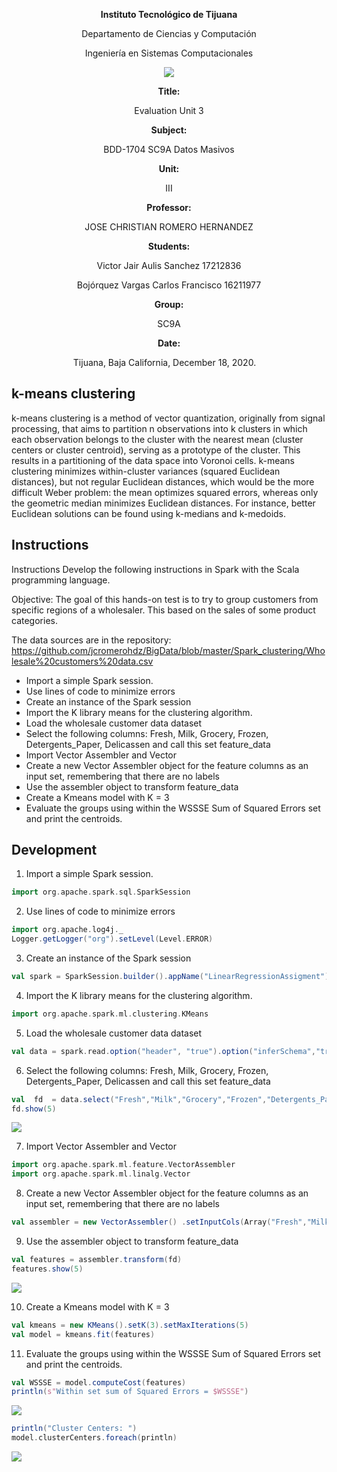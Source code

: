 <div align="center">

**Instituto Tecnológico de Tijuana**

Departamento de Ciencias y Computación

Ingeniería en Sistemas Computacionales
 
 [![](https://upload.wikimedia.org/wikipedia/commons/2/2e/ITT.jpg)](https://upload.wikimedia.org/wikipedia/commons/2/2e/ITT.jpg)

**Title:**

Evaluation Unit 3

**Subject:**

BDD-1704 SC9A Datos Masivos

**Unit:**

III

**Professor:**

JOSE CHRISTIAN ROMERO HERNANDEZ

**Students:**

Victor Jair Aulis Sanchez 
17212836

Bojórquez Vargas Carlos Francisco
16211977

**Group:**

SC9A

**Date:**

Tijuana, Baja California, December 18, 2020. 
</div>

## k-means clustering

k-means clustering is a method of vector quantization, originally from signal processing, that aims to partition n observations into k clusters in which each observation belongs to the cluster with the nearest mean (cluster centers or cluster centroid), serving as a prototype of the cluster. This results in a partitioning of the data space into Voronoi cells. k-means clustering minimizes within-cluster variances (squared Euclidean distances), but not regular Euclidean distances, which would be the more difficult Weber problem: the mean optimizes squared errors, whereas only the geometric median minimizes Euclidean distances. For instance, better Euclidean solutions can be found using k-medians and k-medoids.

## Instructions
Instructions
Develop the following instructions in Spark with the Scala programming language.

Objective:
The goal of this hands-on test is to try to group customers from specific regions of a wholesaler. This based on the sales of some product categories.

The data sources are in the repository:
https://github.com/jcromerohdz/BigData/blob/master/Spark_clustering/Wholesale%20customers%20data.csv

- Import a simple Spark session.
- Use lines of code to minimize errors
- Create an instance of the Spark session
- Import the K library means for the clustering algorithm.
- Load the wholesale customer data dataset
- Select the following columns: Fresh, Milk, Grocery, Frozen, Detergents_Paper, Delicassen and call this set feature_data
- Import Vector Assembler and Vector
- Create a new Vector Assembler object for the feature columns as an input set, remembering that there are no labels
- Use the assembler object to transform feature_data
- Create a Kmeans model with K = 3
- Evaluate the groups using within the WSSSE Sum of Squared Errors set and print the centroids.

## Development

1. Import a simple Spark session.

```scala
import org.apache.spark.sql.SparkSession
```

2. Use lines of code to minimize errors

```scala
import org.apache.log4j._
Logger.getLogger("org").setLevel(Level.ERROR)
```

3. Create an instance of the Spark session

```scala
val spark = SparkSession.builder().appName("LinearRegressionAssigment").getOrCreate()
```

4. Import the K library means for the clustering algorithm.

```scala
import org.apache.spark.ml.clustering.KMeans
```

5. Load the wholesale customer data dataset

```scala
val data = spark.read.option("header", "true").option("inferSchema","true")csv("C:\\Users\\Carlos Bojorquez\\Desktop\\Noveno semestre\\Datos Masivones\\BigData\\Spark_clustering\\Wholesale_customers_data.csv")

```

6. Select the following columns: Fresh, Milk, Grocery, Frozen, Detergents_Paper, Delicassen and call this set feature_data

```scala
val  fd  = data.select("Fresh","Milk","Grocery","Frozen","Detergents_Paper","Delicassen")
fd.show(5)
```
[![](https://lh3.googleusercontent.com/pw/ACtC-3dWRGCMqma-wmjDiL9SuBaBL0t9_U5dffqKpQlZHCZZARj-SgqGxi_s7vCNa4sZQP88JZEgWZ8TBTocbs82kxNNu6JsFF3dU9wS14K_0an0DN_s_tYYn_25KBHyCIDhjQEXyL39f9XCyCWa1fThATeR=w508-h214-no?authuser=1)](FD)

7. Import Vector Assembler and Vector

```scala
import org.apache.spark.ml.feature.VectorAssembler
import org.apache.spark.ml.linalg.Vector
```

8. Create a new Vector Assembler object for the feature columns as an input set, remembering that there are no labels

```scala
val assembler = new VectorAssembler() .setInputCols(Array("Fresh","Milk","Grocery","Frozen","Detergents_Paper","Delicassen")).setOutputCol("features")
```

9. Use the assembler object to transform feature_data

```scala
val features = assembler.transform(fd)
features.show(5)
```
[![](https://lh3.googleusercontent.com/pw/ACtC-3eIuK0K19X_KkQo5adC1hprzXwbmHAgQtPX78dV4mEgf_M484llbhyrt22viOVp6e8W08AEIH1ioO8hZKEYiaBaw9MuLce8IxonhI8W4amBKiodreeQcSuCrY9SXJFCjDfX3FTsgxNyN-PkCHwHik3u=w691-h209-no?authuser=1)](Features)

10. Create a Kmeans model with K = 3

```scala
val kmeans = new KMeans().setK(3).setMaxIterations(5)
val model = kmeans.fit(features)
```

11. Evaluate the groups using within the WSSSE Sum of Squared Errors set and print the centroids.

```scala
val WSSSE = model.computeCost(features)
println(s"Within set sum of Squared Errors = $WSSSE")
```
[![](https://lh3.googleusercontent.com/pw/ACtC-3dXdCGgDLWNwFJN3EEBersHdGrs2hNwwcpR4BCojJCXYO5ad-32BNG8hIjSZx5lfqzMl68srGqgpxp9CAM7wGkT3czG-OjxGO1i1nweKWlNRshA33WxBbL_fUPUQfX192GN7dPh-twPPFtd58sU7jHh=w749-h65-no?authuser=1)](WSSSE)
```scala
println("Cluster Centers: ")
model.clusterCenters.foreach(println)
```
[![](https://lh3.googleusercontent.com/pw/ACtC-3fpF3FioYg5iGRHJdwOcXvJNe2LAyWvx9D0cyBITMoomsZxvDGX0QHHQtLYy6-I6q1-aaVt3Hm1k2MI7wvzNOX6oHrWtrk3aZHVeK1t7o70M6ZW-9fSiM2Weip4dWbmDRfH6Eixy48TG-WKi_M8XnCT=w1032-h102-no?authuser=1)](FE)
